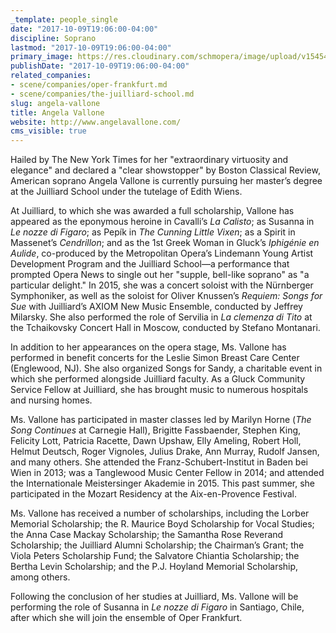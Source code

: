 ```yaml
---
_template: people_single
date: "2017-10-09T19:06:00-04:00"
discipline: Soprano
lastmod: "2017-10-09T19:06:00-04:00"
primary_image: https://res.cloudinary.com/schmopera/image/upload/v1545409169/media/webhook-uploads/1507590249291/DSC_3150.jpg.jpg
publishDate: "2017-10-09T19:06:00-04:00"
related_companies:
- scene/companies/oper-frankfurt.md
- scene/companies/the-juilliard-school.md
slug: angela-vallone
title: Angela Vallone
website: http://www.angelavallone.com/
cms_visible: true
---
```


Hailed by The New York Times for her "extraordinary virtuosity and elegance" and declared a "clear showstopper" by Boston Classical Review, American soprano Angela Vallone is currently pursuing her master’s degree at the Juilliard School under the tutelage of Edith Wiens.

At Juilliard, to which she was awarded a full scholarship, Vallone has appeared as the eponymous heroine in Cavalli’s *La Calisto*; as Susanna in *Le nozze di Figaro*; as Pepík in *The Cunning Little Vixen*; as a Spirit in Massenet’s *Cendrillon*; and as the 1st Greek Woman in Gluck’s *Iphigénie en Aulide*, co-produced by the Metropolitan Opera’s Lindemann Young Artist Development Program and the Juilliard School—a performance that prompted Opera News to single out her "supple, bell-like soprano" as "a particular delight." In 2015, she was a concert soloist with the Nürnberger Symphoniker, as well as the soloist for Oliver Knussen’s *Requiem: Songs for Sue* with Juilliard’s AXIOM New Music Ensemble, conducted by Jeffrey Milarsky. She also performed the role of Servilia in *La clemenza di Tito* at the Tchaikovsky Concert Hall in Moscow, conducted by Stefano Montanari. 

In addition to her appearances on the opera stage, Ms. Vallone has performed in benefit concerts for the Leslie Simon Breast Care Center (Englewood, NJ). She also organized Songs for Sandy, a charitable event in which she performed alongside Juilliard faculty. As a Gluck Community Service Fellow at Juilliard, she has brought music to numerous hospitals and nursing homes.

Ms. Vallone has participated in master classes led by Marilyn Horne (*The Song Continues* at Carnegie Hall), Brigitte Fassbaender, Stephen King, Felicity Lott, Patricia Racette, Dawn Upshaw, Elly Ameling, Robert Holl, Helmut Deutsch, Roger Vignoles, Julius Drake, Ann Murray, Rudolf Jansen, and many others. She attended the Franz-Schubert-Institut in Baden bei Wien in 2013; was a Tanglewood Music Center Fellow in 2014; and attended the Internationale Meistersinger Akademie in 2015. This past summer, she participated in the Mozart Residency at the Aix-en-Provence Festival.

Ms. Vallone has received a number of scholarships, including the Lorber Memorial Scholarship; the R. Maurice Boyd Scholarship for Vocal Studies; the Anna Case Mackay Scholarship; the Samantha Rose Reverand Scholarship; the Juilliard Alumni Scholarship; the Chairman’s Grant; the Viola Peters Scholarship Fund; the Salvatore Chiantia Scholarship; the Bertha Levin Scholarship; and the P.J. Hoyland Memorial Scholarship, among others.

Following the conclusion of her studies at Juilliard, Ms. Vallone will be performing the role of Susanna in *Le nozze di Figaro* in Santiago, Chile, after which she will join the ensemble of Oper Frankfurt.
